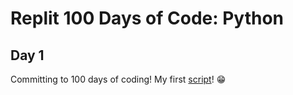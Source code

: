 # Replit 100 Days of Code: Python
## Day 1 
Committing to 100 days of coding!
My first [script](https://replit.com/@AnesuMasawi/Day-1-100-days-of-Code)! 😁
